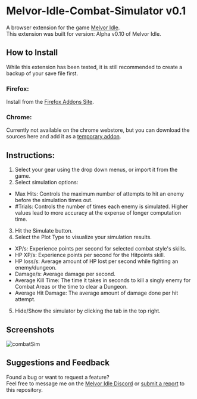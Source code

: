 # Melvor-Idle-Combat-Simulator v0.1
A browser extension for the game [Melvor Idle](http://www.melvoridle.com/).  
This extension was built for version: Alpha v0.10 of Melvor Idle.

## How to Install
While this extension has been tested, it is still recommended to create a backup of your save file first.

### Firefox:
Install from the [Firefox Addons Site](https://addons.mozilla.org/en-US/firefox/addon/melvor-idle-combat-simulator/).

### Chrome:
Currently not available on the chrome webstore, but you can download the sources here and add it as a [temporary addon](https://developer.chrome.com/extensions/getstarted).

## Instructions:
1. Select your gear using the drop down menus, or import it from the game.
2. Select simulation options:
 - Max Hits: Controls the maximum number of attempts to hit an enemy before the simulation times out.
 - #Trials: Controls the number of times each enemy is simulated. Higher values lead to more accuracy at the expense of longer computation time.
3. Hit the Simulate button.
4. Select the Plot Type to visualize your simulation results.
 - XP/s: Experience points per second for selected combat style's skills.
 - HP XP/s: Experience points per second for the Hitpoints skill.
 - HP loss/s: Average amount of HP lost per second while fighting an enemy/dungeon.
 - Damage/s: Average damage per second.
 - Average Kill Time: The time it takes in seconds to kill a singly enemy for Combat Areas or the time to clear a Dungeon.
 - Average Hit Damage: The average amount of damage done per hit attempt.
 5. Hide/Show the simulator by clicking the tab in the top right.

## Screenshots
![combatSim](https://i.imgur.com/OJBYAGv.png)

## Suggestions and Feedback
Found a bug or want to request a feature?  
Feel free to message me on the [Melvor Idle Discord](https://discord.gg/TWDT7PM) or [submit a report](https://github.com/coolrox95/Melvor-Idle-Combat-Simulator/issues/new) to this repository.
